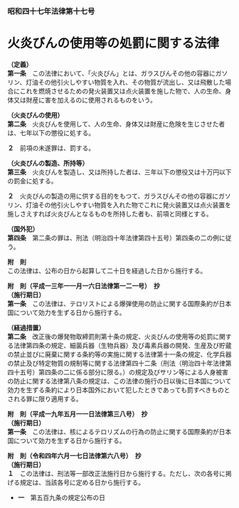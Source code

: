 ### 昭和四十七年法律第十七号  
# 火炎びんの使用等の処罰に関する法律  
  
**（定義）**  
**第一条**　この法律において、「火炎びん」とは、ガラスびんその他の容器にガソリン、灯油その他引火しやすい物質を入れ、その物質が流出し、又は飛散した場合にこれを燃焼させるための発火装置又は点火装置を施した物で、人の生命、身体又は財産に害を加えるのに使用されるものをいう。  
  
**（火炎びんの使用）**  
**第二条**　火炎びんを使用して、人の生命、身体又は財産に危険を生じさせた者は、七年以下の懲役に処する。  
  
**２**　前項の未遂罪は、罰する。  
  
**（火炎びんの製造、所持等）**  
**第三条**　火炎びんを製造し、又は所持した者は、三年以下の懲役又は十万円以下の罰金に処する。  
  
**２**　火炎びんの製造の用に供する目的をもつて、ガラスびんその他の容器にガソリン、灯油その他引火しやすい物質を入れた物でこれに発火装置又は点火装置を施しさえすれば火炎びんとなるものを所持した者も、前項と同様とする。  
  
**（国外犯）**  
**第四条**　第二条の罪は、刑法（明治四十年法律第四十五号）第四条の二の例に従う。  
  
**附　則**  
この法律は、公布の日から起算して二十日を経過した日から施行する。  
  
**附　則（平成一三年一一月一六日法律第一二一号）　抄**  
**（施行期日）**  
**第一条**　この法律は、テロリストによる爆弾使用の防止に関する国際条約が日本国について効力を生ずる日から施行する。  
  
**（経過措置）**  
**第二条**　改正後の爆発物取締罰則第十条の規定、火炎びんの使用等の処罰に関する法律第四条の規定、細菌兵器（生物兵器）及び毒素兵器の開発、生産及び貯蔵の禁止並びに廃棄に関する条約等の実施に関する法律第十一条の規定、化学兵器の禁止及び特定物質の規制等に関する法律第四十二条（刑法（明治四十年法律第四十五号）第四条の二に係る部分に限る。）の規定及びサリン等による人身被害の防止に関する法律第八条の規定は、この法律の施行の日以後に日本国について効力を生ずる条約により日本国外において犯したときであっても罰すべきものとされる罪に限り適用する。  
  
**附　則（平成一九年五月一一日法律第三八号）　抄**  
**（施行期日）**  
**第一条**　この法律は、核によるテロリズムの行為の防止に関する国際条約が日本国について効力を生ずる日から施行する。  
  
**附　則（令和四年六月一七日法律第六八号）　抄**  
**（施行期日）**  
**１**　この法律は、刑法等一部改正法施行日から施行する。ただし、次の各号に掲げる規定は、当該各号に定める日から施行する。  
* **一**　第五百九条の規定公布の日  
  
